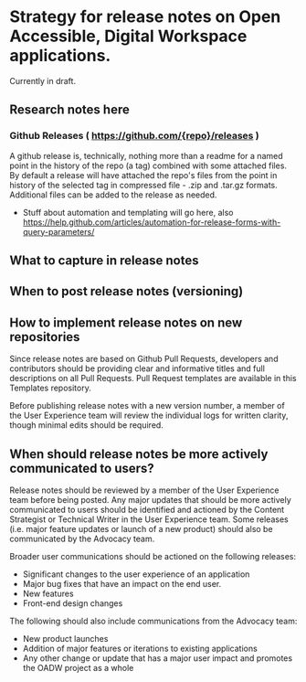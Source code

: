 # Strategy for release notes on Open Accessible, Digital Workspace applications. 

Currently in draft. 

## Research notes here

### Github Releases ( https://github.com/{repo}/releases )
A github release is, technically, nothing more than a readme for a named point in the history of the repo (a tag) combined with some attached files. By default a release will have attached the repo's files from the point in history of the selected tag  in compressed file - .zip and .tar.gz formats. Additional files can be added to the release as needed.

* Stuff about automation and templating will go here, also  https://help.github.com/articles/automation-for-release-forms-with-query-parameters/

## What to capture in release notes

## When to post release notes (versioning)

## How to implement release notes on new repositories

Since release notes are based on Github Pull Requests, developers and contributors should be providing clear and informative titles and full descriptions on all Pull Requests. Pull Request templates are available in this Templates repository. 

Before publishing release notes with a new version number, a member of the User Experience team will review the individual logs for written clarity, though minimal edits should be required. 

## When should release notes be more actively communicated to users?

Release notes should be reviewed by a member of the User Experience team before being posted. Any major updates that should be more actively communicated to users should be identified and actioned by the Content Strategist or Technical Writer in the User Experience team. Some releases (i.e. major feature updates or launch of a new product) should also be communicated by the Advocacy team. 

Broader user communications should be actioned on the following releases:

* Significant changes to the user experience of an application
* Major bug fixes that have an impact on the end user. 
* New features
* Front-end design changes

The following should also include communications from the Advocacy team:

* New product launches
* Addition of major features or iterations to existing applications
* Any other change or update that has a major user impact and promotes the OADW project as a whole
